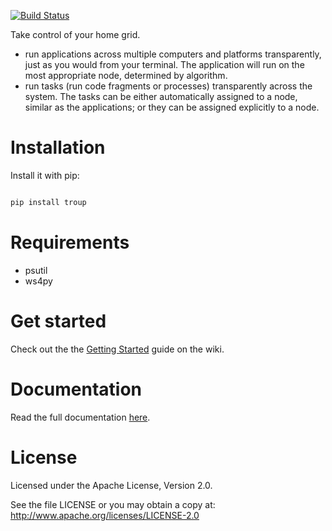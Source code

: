 [![Build Status](https://travis-ci.org/troup-system/troup.svg?branch=master)](https://travis-ci.org/troup-system/troup)


Take control of your home grid.

* run applications across multiple computers and platforms transparently, just as you would from your terminal. The application will run on the most appropriate node, determined by algorithm.
* run tasks (run code fragments or processes) transparently across the system. The tasks can be either automatically assigned to a node, similar as the applications; or they can be assigned explicitly to a node.

Installation
============

Install it with pip:

```bash

pip install troup

```


Requirements
============
* psutil
* ws4py

Get started
===========

Check out the the [Getting Started](https://github.com/troup-system/troup/wiki/GettingStarted) guide on the wiki.

Documentation
=============
Read the full documentation [here](http://troup.readthedocs.io/en/latest/).


License
=======

Licensed under the Apache License, Version 2.0.

See the file LICENSE or you may obtain a copy at:
   http://www.apache.org/licenses/LICENSE-2.0
